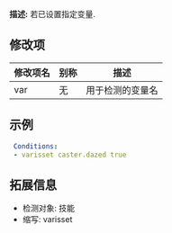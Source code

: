 **描述:** 若已设置指定变量.

修改项
---

| 修改项名  | 别称           | 描述                      |
| --------- | -------------- | ------------------------- |
| var | 无 | 用于检测的变量名 |

示例
---

```yaml
 Conditions:
 - varisset caster.dazed true
```

拓展信息
---

- 检测对象: 技能
- 缩写: varisset